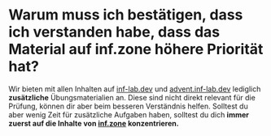 # Warum muss ich bestätigen, dass ich verstanden habe, dass das Material auf inf.zone höhere Priorität hat?

Wir bieten mit allen Inhalten auf [inf-lab.dev](https://inf-lab.dev)
und [advent.inf-lab.dev](https://advent.inf-lab.dev) lediglich **zusätzliche** Übungsmaterialien an. Diese sind nicht
direkt relevant für die Prüfung, können dir aber beim besseren Verständnis helfen. Solltest du aber wenig Zeit für
zusätzliche Aufgaben haben, solltest du dich **immer zuerst auf die Inhalte von [inf.zone](https://inf.zone)
konzentrieren.**
